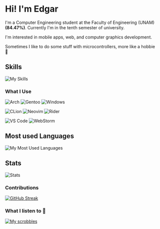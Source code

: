 # Hi! I'm Edgar

I'm a Computer Engineering student at the Faculty of Engineering (UNAM) __(84.47%)__. Currently I'm in the tenth semester of university.

I'm interested in mobile apps, web, and computer graphics development.

Sometimes I like to do some stuff with microcontrollers, more like a hobbie :eyes:

## Skills

![My Skills](https://skillicons.dev/icons?i=cs,dotnet,cpp,python,angular,ts,js,linux&theme=dark)

### What I Use

![Arch](https://img.shields.io/badge/Arch%20Linux-1793D1?logo=arch-linux&logoColor=fff&style=for-the-badge)
![Gentoo](https://img.shields.io/badge/Gentoo-54487A?style=for-the-badge&logo=gentoo&logoColor=white)
![Windows](https://img.shields.io/badge/Windows-0078D6?style=for-the-badge&logo=windows&logoColor=white)

![CLion](https://img.shields.io/badge/CLion-black?style=for-the-badge&logo=clion&logoColor=white)
![Neovim](https://img.shields.io/badge/NeoVim-%2357A143.svg?&style=for-the-badge&logo=neovim&logoColor=white)
![Rider](https://img.shields.io/badge/Rider-000000.svg?style=for-the-badge&logo=Rider&logoColor=white&color=black&labelColor=crimson)

![VS Code](https://img.shields.io/badge/Visual%20Studio%20Code-0078d7.svg?style=for-the-badge&logo=visual-studio-code&logoColor=white)
![WebStorm](https://img.shields.io/badge/webstorm-143?style=for-the-badge&logo=webstorm&logoColor=white&color=black)

## Most used Languages

![My Most Used Languages](https://github-readme-stats.vercel.app/api/top-langs/?username=Azrielx86&theme=gotham&layout=compact&hide=HTML,CSS,SCSS,VHDL,Assembly&exclude_repo=ProyectoFinalPOO,PracticasComputoGrafico_2024-1)

## Stats

![Stats](https://github-readme-stats.vercel.app/api?username=Azrielx86&show_icons=true&theme=gotham)

### Contributions

[![GitHub Streak](https://github-readme-streak-stats.herokuapp.com?user=Azrielx86&theme=gotham)](https://git.io/streak-stats)

### What I listen to :eyes:

[![My scrobbles](https://lastfm-recently-played.vercel.app/api?user=Azrielx86&show_user=header&footer_style=wave&width=600)](https://www.last.fm/user/Azrielx86)
